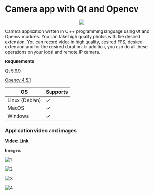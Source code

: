 # Camera app with Qt and Opencv

<p align="center">
  <img src="https://ahmetfurkandemir.s3.amazonaws.com/camera.png" />
</p>

Camera application written in C ++ programming language using Qt and Opencv modules. You can take high quality photos with the desired extension. You can record video in high quality, desired FPS, desired extension and for the desired duration. In addition, you can do all these operations on your local and remote IP camera.

**Requirements**

[Qt 5.9.9](https://www.qt.io/download-open-source)

[Opencv 4.5.1](https://opencv.org/releases/)

|        OS      |   Supports  |
| ---------------| ----------- |
| Linux (Debian) |      ✓      |
| MacOS          |      ✓      |
| Windows        |      ✓      |


### **Application video and images**

[**Video: Link**](
https://user-images.githubusercontent.com/54184905/110203074-11d33c00-7e7d-11eb-8c66-6cd8e807e38f.mp4)

**Images:**

![1](https://user-images.githubusercontent.com/54184905/110202620-00893000-7e7b-11eb-9bda-a2cce5bb0f2e.png)

![2](https://user-images.githubusercontent.com/54184905/110202614-fd8e3f80-7e7a-11eb-96cf-832884371297.png)

![3](https://user-images.githubusercontent.com/54184905/110202616-febf6c80-7e7a-11eb-8dae-c26abf016f10.png)

![4](https://user-images.githubusercontent.com/54184905/110202618-fff09980-7e7a-11eb-8450-055e0b0eddf5.png)